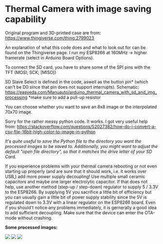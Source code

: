 # Thermal Camera with image saving capability
Original program and 3D-printed case are from: https://www.thingiverse.com/thing:2799023

An explanation of what this code does and what to look out for can be found on the Thingiverse page.
I run my ESP8266 at 160MHz -> higher framerate (select in Arduino Board Options).

To connect the SD card, you have to share some of the SPI pins with the TFT (MOSI; SCK; [MISO])

SD Slave Select is defined in the code, aswell as the button pin* (which can't be D0 since that pin does not support interrupts).
Schematic: https://easyeda.com/Manuauto/arduino_thermal_camera_with_sd_and_img_processing
*make sure to add a pull-up resistor

You can choose whether you want to save an 8x8 image or the interpolated 70x70 image.

Sorry for the rather messy python code. It works.
I got very useful help from: https://stackoverflow.com/questions/52027382/how-do-i-convert-a-csv-file-16bit-high-color-to-image-in-python

*It's quite useful to save the Python file to the directory you want the processed images to be saved to. Additionally, you might want to adjust the default "open file directory", so that it matches the drive letter of your SD Card.*

If you experience problems with your thermal camera rebooting or not even starting up properly (and are sure that it should work, i.e. it works over USB,) add more power supply decoupling! Use multiple small ceramic capacitors and maybe one larger electrolytic capacitor. If that does not help, use another method (step-up / step-down) regulator to supply 5 / 3.3V to the ESP8266. By supplying 5V you sacrifice a little bit of efficiency but you can usually gain a little bit of power supply stability since the 5V is regulated down to 3.3V with a linear regulator on the ESP8266 board. Even if you should't notice any problems immediately, it is gernerally a good idea to add sufficient decoupling. Make sure that the device can enter the OTA-mode without crashing.

**Some processed images:**


![](https://github.com/wilhelmzeuschner/arduino_thermal_camera_with_sd_and_img_processor/blob/master/images/thermal_image.png)
![](https://github.com/wilhelmzeuschner/arduino_thermal_camera_with_sd_and_img_processing/blob/master/images/thermal_image2.png)
![](https://github.com/wilhelmzeuschner/arduino_thermal_camera_with_sd_and_img_processor/blob/master/images/img.png)
